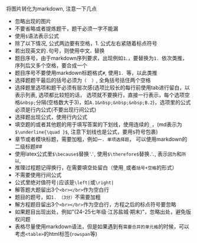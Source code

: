 将图片转化为markdown, 注意一下几点
- 忽略出现的图片
- 不要省略或者提炼题干，题干必须一字不能漏
- 使用`$`语法表示公式
- 除了以下情况, 公式两边要有空格，1. 公式左右紧随着标点符号
- 若出现英文的`.`句号，则使用中文`。`替换
- 题目序号，由于markdown序列要求，出现例如`1、`，要替换为`1. `依次类推，序列后又多个空格，要合成一个
- 题目序号不要使用markdown标题格式`#`, 使用`1. `等，以此类推
- 选择题题干最后的括号必须为`（  ）`, 全角括号括住两个空格
- 选择题里选项和题干必须有层次感(选项比较长的每行前使用tab进行留白，以表示列表, 选项都比较短的话， 选项就不要换行，直接一行表示，每个选项空格`&nbsp;`分隔(空格数大于3)，如`A.1&nbsp;&nbsp;&nbsp;B.2`)，选项里的公式必须是行内公式(不要出现行间公式)
- 选择题出现公式，使用行内公式
- 填空题的或者其他题的用于填写答案的下划线，使用连续的`_`，(md表示为`$\underline{\quad }$`, 注意下划线也是公式，要用`$`符号包裹)
- 章节或者模块标题，需要加粗，例如`一. 单项选择题`， 可以使用markdown的二级标题##
- 使用latex公式里`$\because$`替换∵, 使用`$\therefore$`替换∴, 表示`因为`和`所以`,
- 推理过程题记得换行，在需要填空处留白（使用`_`或者`括号+空格`的形式）
- 不需要使用行间公式
- 公式里绝对值符号`|`应该是`\left|`或`\right|`
- 解答题大题留出3个`<br></br>`作为空白行
- 题目的题号，如`1. （3分）`不需要加粗
- 解方程题目留出3个`<br></br>`作为空白行，方程之后的标点符号要忽略
- 如果题目出现出处，例如"(24-25七年级·江苏盐城·期末)"，忽略出处，避免版权问题
- 表格尽量使用markdown语法，但是如果遇到有`需要合并的单元格`的时候，可以考虑`<table>`的html标签(`rowspan`等)
